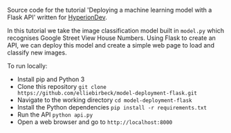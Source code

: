 Source code for the tutorial 'Deploying a machine learning model with a Flask API' written for [HyperionDev](http://blog.hyperiondev.com).

In this tutorial we take the image classification model built in `model.py` which recognises Google Street View House Numbers. Using Flask to create an API, we can deploy this model and create a simple web page to load and classify new images. 

To run locally:

- Install pip and Python 3
- Clone this repository `git clone https://github.com/elliebirbeck/model-deployment-flask.git`
- Navigate to the working directory `cd model-deployment-flask`
- Install the Python dependencies `pip install -r requirements.txt`
- Run the API `python api.py`
- Open a web browser and go to `http://localhost:8000`
